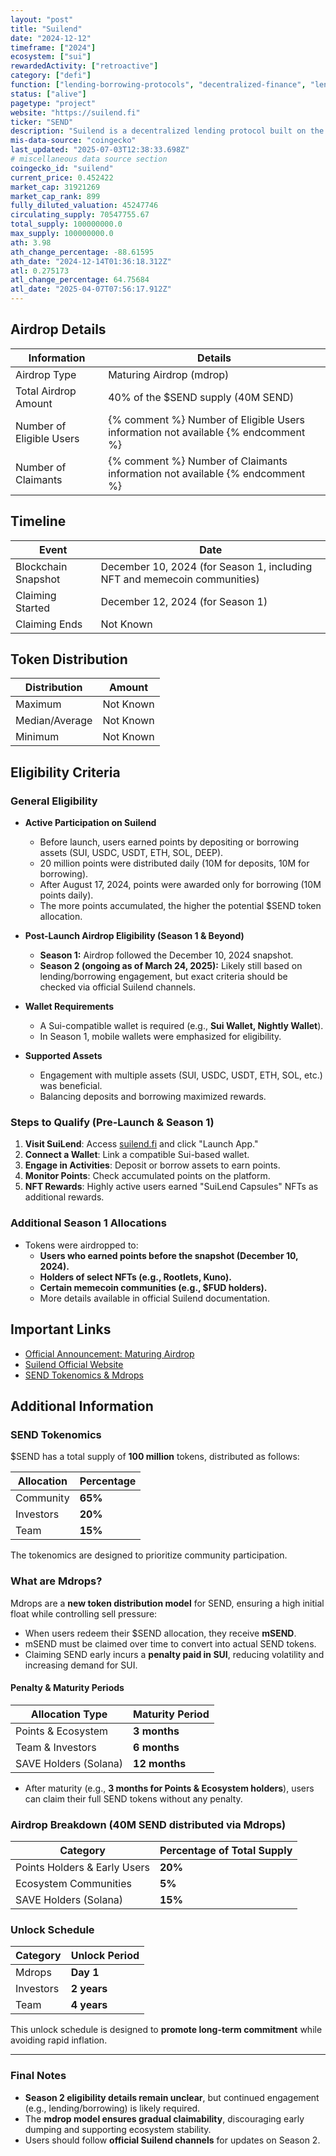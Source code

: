 ```yaml
---
layout: "post"
title: "Suilend"
date: "2024-12-12"
timeframe: ["2024"]
ecosystem: ["sui"]
rewardedActivity: ["retroactive"]
category: ["defi"]
function: ["lending-borrowing-protocols", "decentralized-finance", "lending"]
status: ["alive"]
pagetype: "project"
website: "https://suilend.fi"
ticker: "SEND"
description: "Suilend is a decentralized lending protocol built on the Sui blockchain, aiming to provide efficient and scalable lending solutions for users."
mis-data-source: "coingecko"
last_updated: "2025-07-03T12:38:33.698Z"
# miscellaneous data source section
coingecko_id: "suilend"
current_price: 0.452422
market_cap: 31921269
market_cap_rank: 899
fully_diluted_valuation: 45247746
circulating_supply: 70547755.67
total_supply: 100000000.0
max_supply: 100000000.0
ath: 3.98
ath_change_percentage: -88.61595
ath_date: "2024-12-14T01:36:18.312Z"
atl: 0.275173
atl_change_percentage: 64.75684
atl_date: "2025-04-07T07:56:17.912Z"
---
```


## Airdrop Details

| Information              | Details                                                                           |
| ------------------------ | --------------------------------------------------------------------------------- |
| Airdrop Type             | Maturing Airdrop (mdrop)                                                          |
| Total Airdrop Amount     | 40% of the $SEND supply (40M SEND)                                                |
| Number of Eligible Users | {% comment %} Number of Eligible Users information not available {% endcomment %} |
| Number of Claimants      | {% comment %} Number of Claimants information not available {% endcomment %}      |

## Timeline

| Event               | Date                                                                     |
| ------------------- | ------------------------------------------------------------------------ |
| Blockchain Snapshot | December 10, 2024 (for Season 1, including NFT and memecoin communities) |
| Claiming Started    | December 12, 2024 (for Season 1)                                         |
| Claiming Ends       | Not Known                                                                |

## Token Distribution

| Distribution   | Amount    |
| -------------- | --------- |
| Maximum        | Not Known |
| Median/Average | Not Known |
| Minimum        | Not Known |

## Eligibility Criteria

### General Eligibility

- **Active Participation on Suilend**

  - Before launch, users earned points by depositing or borrowing assets (SUI, USDC, USDT, ETH, SOL, DEEP).
  - 20 million points were distributed daily (10M for deposits, 10M for borrowing).
  - After August 17, 2024, points were awarded only for borrowing (10M points daily).
  - The more points accumulated, the higher the potential $SEND token allocation.

- **Post-Launch Airdrop Eligibility (Season 1 & Beyond)**

  - **Season 1:** Airdrop followed the December 10, 2024 snapshot.
  - **Season 2 (ongoing as of March 24, 2025):** Likely still based on lending/borrowing engagement, but exact criteria should be checked via official Suilend channels.

- **Wallet Requirements**

  - A Sui-compatible wallet is required (e.g., **Sui Wallet, Nightly Wallet**).
  - In Season 1, mobile wallets were emphasized for eligibility.

- **Supported Assets**
  - Engagement with multiple assets (SUI, USDC, USDT, ETH, SOL, etc.) was beneficial.
  - Balancing deposits and borrowing maximized rewards.

### Steps to Qualify (Pre-Launch & Season 1)

1. **Visit SuiLend**: Access [suilend.fi](https://suilend.fi) and click "Launch App."
2. **Connect a Wallet**: Link a compatible Sui-based wallet.
3. **Engage in Activities**: Deposit or borrow assets to earn points.
4. **Monitor Points**: Check accumulated points on the platform.
5. **NFT Rewards**: Highly active users earned "SuiLend Capsules" NFTs as additional rewards.

### Additional Season 1 Allocations

- Tokens were airdropped to:
  - **Users who earned points before the snapshot (December 10, 2024).**
  - **Holders of select NFTs (e.g., Rootlets, Kuno).**
  - **Certain memecoin communities (e.g., $FUD holders).**
  - More details available in official Suilend documentation.

## Important Links

- [Official Announcement: Maturing Airdrop](https://blog.suilend.fi/maturing-airdrop-7c8e508846b9)
- [Suilend Official Website](https://suilend.fi)
- [SEND Tokenomics & Mdrops](https://docs.suilend.fi/send/tokenomics-and-mdrops)

## Additional Information

### **SEND Tokenomics**

$SEND has a total supply of **100 million** tokens, distributed as follows:

| Allocation | Percentage |
| ---------- | ---------- |
| Community  | **65%**    |
| Investors  | **20%**    |
| Team       | **15%**    |

The tokenomics are designed to prioritize community participation.

### **What are Mdrops?**

Mdrops are a **new token distribution model** for SEND, ensuring a high initial float while controlling sell pressure:

- When users redeem their $SEND allocation, they receive **mSEND**.
- mSEND must be claimed over time to convert into actual SEND tokens.
- Claiming SEND early incurs a **penalty paid in SUI**, reducing volatility and increasing demand for SUI.

#### **Penalty & Maturity Periods**

| Allocation Type       | Maturity Period |
| --------------------- | --------------- |
| Points & Ecosystem    | **3 months**    |
| Team & Investors      | **6 months**    |
| SAVE Holders (Solana) | **12 months**   |

- After maturity (e.g., **3 months for Points & Ecosystem holders**), users can claim their full SEND tokens without any penalty.

### **Airdrop Breakdown (40M SEND distributed via Mdrops)**

| Category                     | Percentage of Total Supply |
| ---------------------------- | -------------------------- |
| Points Holders & Early Users | **20%**                    |
| Ecosystem Communities        | **5%**                     |
| SAVE Holders (Solana)        | **15%**                    |

### **Unlock Schedule**

| Category  | Unlock Period |
| --------- | ------------- |
| Mdrops    | **Day 1**     |
| Investors | **2 years**   |
| Team      | **4 years**   |

This unlock schedule is designed to **promote long-term commitment** while avoiding rapid inflation.

---

### **Final Notes**

- **Season 2 eligibility details remain unclear**, but continued engagement (e.g., lending/borrowing) is likely required.
- The **mdrop model ensures gradual claimability**, discouraging early dumping and supporting ecosystem stability.
- Users should follow **official Suilend channels** for updates on Season 2.